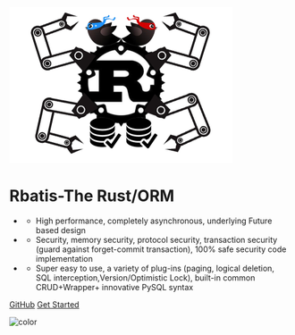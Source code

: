 ![logo](logo.png )

# Rbatis-The Rust/ORM  

* - High performance, completely asynchronous, underlying Future based design
* - Security, memory security, protocol security, transaction security (guard against forget-commit transaction), 100% safe security code implementation
* - Super easy to use, a variety of plug-ins (paging, logical deletion, SQL interception,Version/Optimistic Lock), built-in common CRUD+Wrapper+ innovative PySQL syntax

[GitHub](https://github.com/rbatis/rbatis)
[Get Started](#Rbatis-init)


![color](#ffffff)